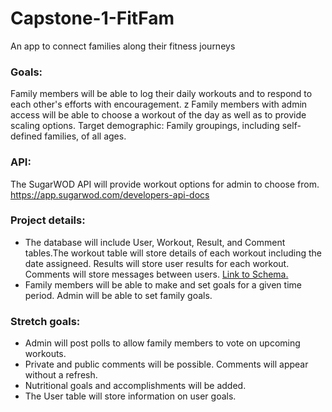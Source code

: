 # Capstone-1-FitFam 
An app to connect families along their fitness journeys

### Goals:  
Family members will be able to log their daily workouts and to respond to each other's efforts with encouragement. z
Family members with admin access will be able to choose a workout of the day as well as to provide scaling options.
Target demographic: Family groupings, including self-defined families, of all ages.

### API:   
The SugarWOD API will provide workout options for admin to choose from. 
https://app.sugarwod.com/developers-api-docs

### Project details:
- The database will include User, Workout, Result, and Comment tables.The workout table will store details of each workout including the date assigneed. Results will store user results for each workout. Comments will store messages between users. [Link to Schema.](https://docs.google.com/spreadsheets/d/1EcmqUIh3qxKcthwAxJDoEN5XkT1XKCo8yCm6vVefDCg/edit?usp=sharing)
- Family members will be able to make and set goals for a given time period. Admin will be able to set family goals.

### Stretch goals: 
- Admin will post polls to allow family members to vote on upcoming workouts. 
- Private and public comments will be possible. Comments will appear without a refresh.
- Nutritional goals and accomplishments will be added.
- The User table will store information on user goals. 


